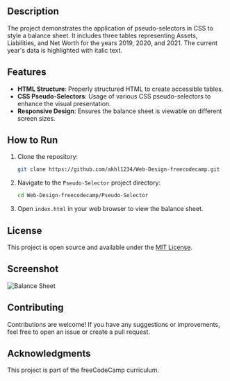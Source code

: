 ## Description

The project demonstrates the application of pseudo-selectors in CSS to style a balance sheet. It includes three tables representing Assets, Liabilities, and Net Worth for the years 2019, 2020, and 2021. The current year's data is highlighted with italic text.

## Features

- **HTML Structure**: Properly structured HTML to create accessible tables.
- **CSS Pseudo-Selectors**: Usage of various CSS pseudo-selectors to enhance the visual presentation.
- **Responsive Design**: Ensures the balance sheet is viewable on different screen sizes.

## How to Run

1. Clone the repository:

   ```sh
   git clone https://github.com/akhl1234/Web-Design-freecodecamp.git
   ```

2. Navigate to the `Pseudo-Selector` project directory:

   ```sh
   cd Web-Design-freecodecamp/Pseudo-Selector
   ```

3. Open `index.html` in your web browser to view the balance sheet.

## License

This project is open source and available under the [MIT License](LICENSE).

## Screenshot

![Balance Sheet](path/to/screenshot.png)

## Contributing

Contributions are welcome! If you have any suggestions or improvements, feel free to open an issue or create a pull request.

## Acknowledgments

This project is part of the freeCodeCamp curriculum.
